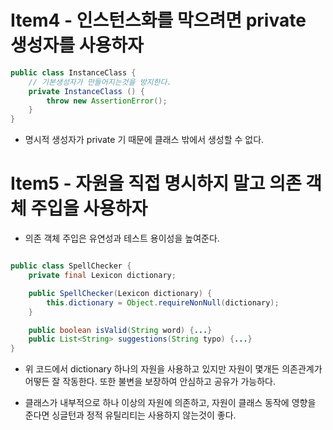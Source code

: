 # Item4 - 인스턴스화를 막으려면 private 생성자를 사용하자
```java
public class InstanceClass {
	// 기본생성자가 만들어지는것을 방지한다.
	private InstanceClass () {
		throw new AssertionError();
	}
}
```

* 명시적 생성자가 private 기 때문에 클래스 밖에서 생성할 수 없다.

# Item5 - 자원을 직접 명시하지 말고 의존 객체 주입을 사용하자
 * 의존 객체 주입은 유연성과 테스트 용이성을 높여준다.
```java

public class SpellChecker {
	private final Lexicon dictionary;

	public SpellChecker(Lexicon dictionary) {
		this.dictionary = Object.requireNonNull(dictionary);
	}

	public boolean isValid(String word) {...}
	public List<String> suggestions(String typo) {...}
}

```

* 위 코드에서 dictionary 하나의 자원을 사용하고 있지만 자원이 몇개든 의존관계가 어떻든 잘 작동한다. 또한 불변을 보장하여 안심하고 공유가 가능하다.

* 클래스가 내부적으로 하나 이상의 자원에 의존하고, 자원이 클래스 동작에 영향을 준다면 싱글턴과 정적 유틸리티는 사용하지 않는것이 좋다.


